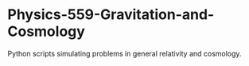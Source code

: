 # Physics-559-Gravitation-and-Cosmology
Python scripts simulating problems in general relativity and cosmology.
